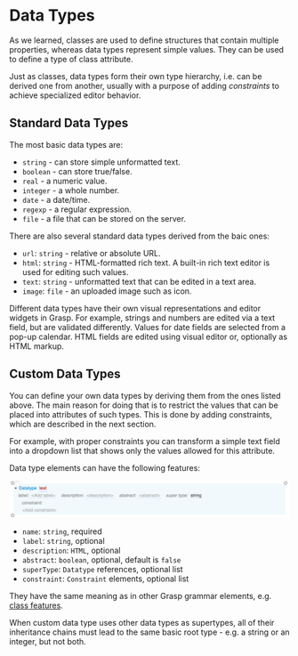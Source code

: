 # Data Types

As we learned, classes are used to define structures that contain multiple properties, whereas data types represent simple values. They can be used to define a type of class attribute.

Just as classes, data types form their own type hierarchy, i.e. can be derived one from another, usually with a purpose of adding *constraints* to achieve specialized editor behavior.

## Standard Data Types

The most basic data types are:

* `string` - can store simple unformatted text.
* `boolean` - can store true/false.
* `real` - a numeric value.
* `integer` - a whole number.
* `date` - a date/time.
* `regexp` - a regular expression.
* `file` - a file that can be stored on the server.

There are also several standard data types derived from the baic ones:

* `url`: `string` - relative or absolute URL.
* `html`: `string` - HTML-formatted rich text. A built-in rich text editor is used for editing such values.
* `text`: `string` - unformatted text that can be edited in a text area.
* `image`: `file` - an uploaded image such as icon.

Different data types have their own visual representations and editor widgets in Grasp. For example, strings and numbers are edited via a text field, but are validated differently. Values for date fields are selected from a pop-up calendar. HTML fields are edited using visual editor or, optionally as HTML markup.

## Custom Data Types

You can define your own data types by deriving them from the ones listed above. The main reason for doing that is to restrict the values that can be placed into attributes of such types. This is done by adding constraints, which are described in the next section.

For example, with proper constraints you can transform a simple text field into a dropdown list that shows only the values allowed for this attribute.

Data type elements can have the following features:

![Datatype](img/Datatype.png)

* `name`: `string`, required
* `label`: `string`, optional
* `description`: `HTML`, optional
* `abstract`: `boolean`, optional, default is `false`
* `superType`: `Datatype` references, optional list
* `constraint`: `Constraint` elements, optional list

They have the same meaning as in other Grasp grammar elements, e.g. [class features](Features.md).

When custom data type uses other data types as supertypes, all of their inheritance chains must lead to the same basic root type - e.g. a string or an integer, but not both.
